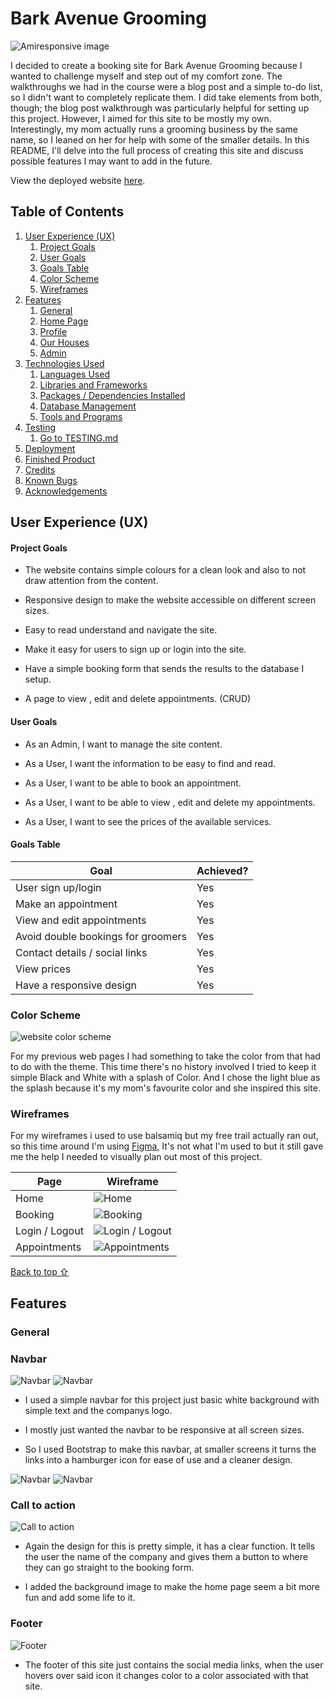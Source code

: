 # Bark Avenue Grooming

![Amiresponsive image](media/amiresponsive.png)

I decided to create a booking site for Bark Avenue Grooming because I wanted to challenge myself and step out of my comfort zone. The walkthroughs we had in the course were a blog post and a simple to-do list, so I didn't want to completely replicate them. I did take elements from both, though; the blog post walkthrough was particularly helpful for setting up this project. However, I aimed for this site to be mostly my own. Interestingly, my mom actually runs a grooming business by the same name, so I leaned on her for help with some of the smaller details. In this README, I'll delve into the full process of creating this site and discuss possible features I may want to add in the future.

View the deployed website [here]().

## Table of Contents

1. [User Experience (UX)](#user-experience-ux)
    1. [Project Goals](#project-goals)
    2. [User Goals](#user-goals)
    3. [Goals Table](#goals-table)
    4. [Color Scheme](#color-Scheme)
    5. [Wireframes](#wireframes)
2. [Features](#features)
    1. [General](#general)
    2. [Home Page](#home-page)
    3. [Profile](#profile)
    4. [Our Houses](#our-houses)
    5. [Admin](#admin)
3. [Technologies Used](#technologies-used)
    1. [Languages Used](#languages-used)
    2. [Libraries and Frameworks](#languages-and-frameworks)
    3. [Packages / Dependencies Installed](#packages--dependencies-installed)
    4. [Database Management](#database-management)
    5. [Tools and Programs](#tools-and-programs)
4. [Testing](#testing)
    1. [Go to TESTING.md](https://github.com/josswe26/code-buddy/blob/main/TESTING.md#code-buddy-testing)
5. [Deployment](#deployment)
6. [Finished Product](#finished-product)
7. [Credits](#credits)
8. [Known Bugs](#known-bugs)
9. [Acknowledgements](#acknowledgements)

## User Experience (UX)

#### Project Goals

- The website contains simple colours for a clean look and also to not draw attention from the content.

- Responsive design to make the website accessible on different screen sizes.

- Easy to read understand and navigate the site.

- Make it easy for users to sign up or login into the site.

- Have a simple booking form that sends the results to the database I setup.

- A page to view , edit and delete appointments. (CRUD)

#### User Goals

- As an Admin, I want to manage the site content.

- As a User, I want the information to be easy to find and read.

- As a User, I want to be able to book an appointment.

- As a User, I want to be able to view , edit and delete my appointments.

- As a User, I want to see the prices of the available services.

#### Goals Table

Goal | Achieved? |
--- | --- | 
User sign up/login| Yes |
Make an appointment | Yes  |
View and edit appointments |Yes |
Avoid double bookings for groomers | Yes |
Contact details / social links | Yes |
View prices | Yes |
Have a responsive design |  Yes |

### Color Scheme

![website color scheme](media/color.png)

For my previous web pages I had something to take the color from that had to do with the theme.
This time there's no history involved I tried to keep it simple Black and White with a splash of Color.
And I chose the light blue as the splash because it's my mom's favourite color and she inspired this site.

### Wireframes

For my wireframes i used to use balsamiq but my free trail actually ran out, so this time around I'm using [Figma](https://www.figma.com/),
It's not what I'm used to but it still gave me the help I needed to visually plan out most of this project.

Page | Wireframe
--- | --- 
Home | ![Home](media/home-wireframe_bark.png) |
Booking| ![Booking](media/booking_wireframe_bark.png) |
Login / Logout | ![Login / Logout](media/login_wireframe.png) |
Appointments | ![Appointments](media/appointments_wireframe.png) |

[Back to top ⇧](#Bark-Avenue-Grooming)

## Features

### General

### Navbar

![Navbar](media/navbar.png)
![Navbar](media/navbar2.png)

- I used a simple navbar for this project just basic white background with simple text and the companys logo.

- I mostly just wanted the navbar to be responsive at all screen sizes.

- So I used Bootstrap to make this navbar, at smaller screens it turns the links into a hamburger icon for ease of use and a cleaner design.

![Navbar](media/navbar3.png)
![Navbar](media/navbar4.png)

### Call to action

![Call to action ](media/calltoaction.png)

- Again the design for this is pretty simple, it has a clear function. It tells the user the name of the company and gives them a button to where they can go straight to the booking form.

- I added the background image to make the home page seem a bit more fun and add some life to it.

### Footer

![Footer](media/footer.png)

- The footer of this site just contains the social media links, when the user hovers over said icon it changes color to a color associated with that site.









